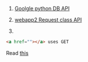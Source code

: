 1. [Goolgle python DB API](https://cloud.google.com/appengine/docs/python/datastore/#Python_Kinds_keys_and_identifiers)

2. [webapp2 Request class API](http://webapp-improved.appspot.com/guide/request.html#post-data)

3. 
```html
<a href=""></a> uses GET
```
Read [this](http://stackoverflow.com/questions/11582286/form-method-link-or-a-whats-the-difference)
    